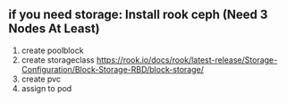 ## if you need storage: Install rook ceph (Need 3 Nodes At Least)
1) create poolblock
2) create storageclass https://rook.io/docs/rook/latest-release/Storage-Configuration/Block-Storage-RBD/block-storage/
3) create pvc
4) assign to pod

